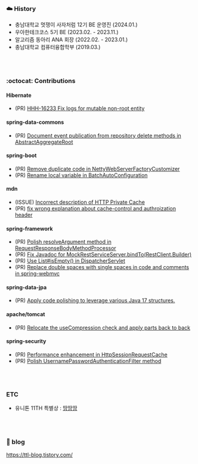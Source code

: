 ### ☁️ History
- 충남대학교 멋쟁이 사자처럼 12기 BE 운영진 (2024.01.)
- 우아한테크코스 5기 BE (2023.02. - 2023.11.)
- 알고리즘 동아리 ANA 회장 (2022.02. - 2023.01.)
- 충남대학교 컴퓨터융합학부 (2019.03.)


<br>
<br>

### :octocat: Contributions
#### **Hibernate**
  - (PR) [HHH-16233 Fix logs for mutable non-root entity](https://github.com/hibernate/hibernate-orm/pull/6169)
#### **spring-data-commons**
  - (PR) [Document event publication from repository delete methods in AbstractAggregateRoot](https://github.com/spring-projects/spring-data-commons/pull/2903)
#### **spring-boot**
  - (PR) [Remove duplicate code in NettyWebServerFactoryCustomizer](https://github.com/spring-projects/spring-boot/pull/37434)
  - (PR) [Rename local variable in BatchAutoConfiguration](https://github.com/spring-projects/spring-boot/pull/38674)
#### **mdn**
  - (ISSUE) [Incorrect description of HTTP Private Cache](https://github.com/mdn/content/issues/29019)
  - (PR) [fix wrong explanation about cache-control and authroization header](https://github.com/mdn/content/pull/29064)
#### **spring-framework**
  - (PR) [Polish resolveArgument method in RequestResponseBodyMethodProcessor](https://github.com/spring-projects/spring-framework/pull/31175)
  - (PR) [Fix Javadoc for MockRestServiceServer.bindTo(RestClient.Builder)](https://github.com/spring-projects/spring-framework/pull/31741)
  - (PR) [Use List#isEmpty() in DispatcherServlet](https://github.com/spring-projects/spring-framework/pull/31244)
  - (PR) [Replace double spaces with single spaces in code and comments in spring-webmvc](https://github.com/spring-projects/spring-framework/pull/31245)
#### **spring-data-jpa**
  - (PR) [Apply code polishing to leverage various Java 17 structures.](https://github.com/spring-projects/spring-data-jpa/pull/3134)
#### **apache/tomcat**
  - (PR) [Relocate the useCompression check and apply parts back to back](https://github.com/apache/tomcat/pull/669)
#### **spring-security**
  - (PR) [Performance enhancement in HttpSessionRequestCache](https://github.com/spring-projects/spring-security/pull/11666)
  - (PR) [Polish UsernamePasswordAuthenticationFilter method](https://github.com/spring-projects/spring-security/pull/10970)

<br>
<br>

### ETC
- 유니톤 11TH 특별상 : [땅땅땅](https://unit-center.notion.site/77f62927c61b4059bd8ad9a21e5097c9)

<br>
<br>

### 🐳 blog
https://ttl-blog.tistory.com/

